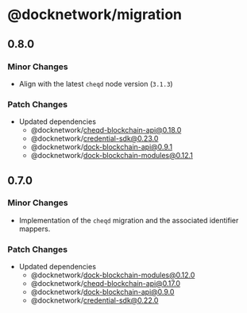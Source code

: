 # @docknetwork/migration

## 0.8.0

### Minor Changes

- Align with the latest `cheqd` node version (`3.1.3`)

### Patch Changes

- Updated dependencies
  - @docknetwork/cheqd-blockchain-api@0.18.0
  - @docknetwork/credential-sdk@0.23.0
  - @docknetwork/dock-blockchain-api@0.9.1
  - @docknetwork/dock-blockchain-modules@0.12.1

## 0.7.0

### Minor Changes

- Implementation of the `cheqd` migration and the associated identifier mappers.

### Patch Changes

- Updated dependencies
  - @docknetwork/dock-blockchain-modules@0.12.0
  - @docknetwork/cheqd-blockchain-api@0.17.0
  - @docknetwork/dock-blockchain-api@0.9.0
  - @docknetwork/credential-sdk@0.22.0
